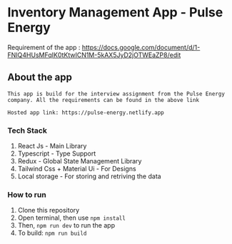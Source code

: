 # Inventory Management App - Pulse Energy

Requirement of the app : https://docs.google.com/document/d/1-FNIQ4HUsMFqIK0tKtwICN1M-5kAX5JyD2jOTWEaZP8/edit

## About the app

    This app is build for the interview assignment from the Pulse Energy company. All the requirements can be found in the above link

    Hosted app link: https://pulse-energy.netlify.app

### Tech Stack

1. React Js - Main Library
2. Typescript - Type Support
3. Redux - Global State Management Library
4. Tailwind Css + Material Ui - For Designs
5. Local storage - For storing and retriving the data

### How to run

1. Clone this repository
2. Open terminal, then use `npm install`
3. Then, `npm run dev` to run the app
4. To build: `npm run build`
